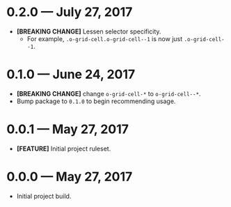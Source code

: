 # 0.2.0 &mdash; July 27, 2017

- **[BREAKING CHANGE]** Lessen selector specificity.
  - For example, `.o-grid-cell.o-grid-cell--1` is now just `.o-grid-cell--1`.


# 0.1.0 &mdash; June 24, 2017

- **[BREAKING CHANGE]** change `o-grid-cell-*` to `o-grid-cell--*`.
- Bump package to `0.1.0` to begin recommending usage.


# 0.0.1 &mdash; May 27, 2017

- **[FEATURE]** Initial project ruleset.


# 0.0.0 &mdash; May 27, 2017

- Initial project build.
